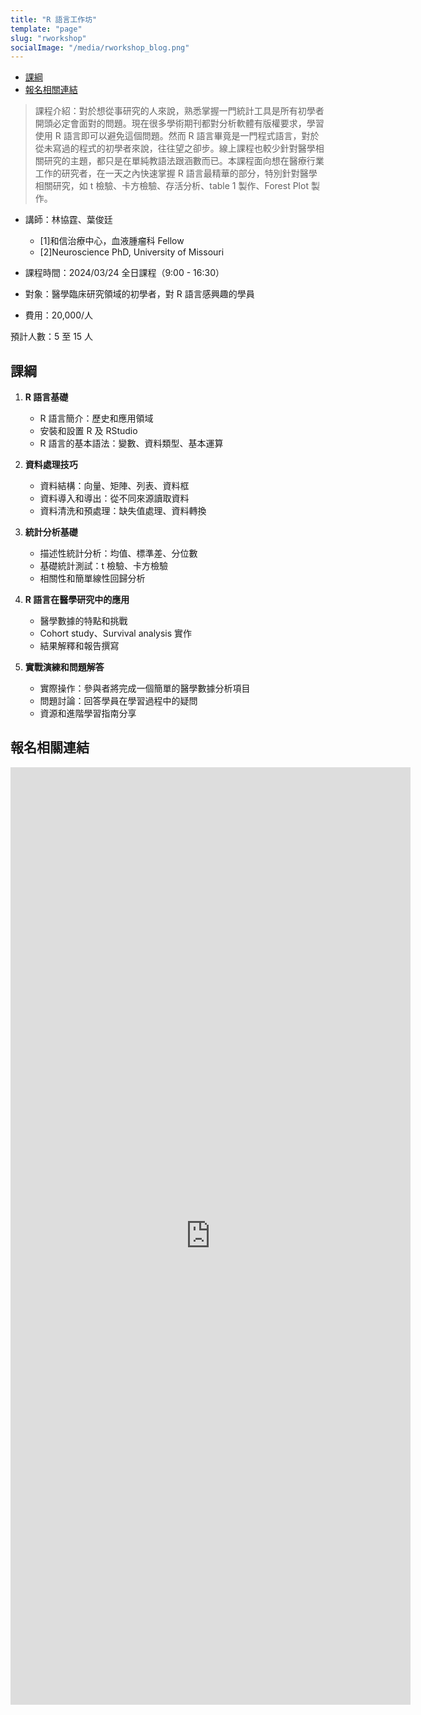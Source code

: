 ```yaml
---
title: "R 語言工作坊"
template: "page"
slug: "rworkshop"
socialImage: "/media/rworkshop_blog.png"
---
```


- [課綱](#課綱)
- [報名相關連結](#報名相關連結)

> 課程介紹：對於想從事研究的人來說，熟悉掌握一門統計工具是所有初學者開頭必定會面對的問題。現在很多學術期刊都對分析軟體有版權要求，學習使用 R 語言即可以避免這個問題。然而 R 語言畢竟是一門程式語言，對於從未寫過的程式的初學者來說，往往望之卻步。線上課程也較少針對醫學相關研究的主題，都只是在單純教語法跟涵數而已。本課程面向想在醫療行業工作的研究者，在一天之內快速掌握 R 語言最精華的部分，特別針對醫學相關研究，如 t 檢驗、卡方檢驗、存活分析、table 1 製作、Forest Plot 製作。

- 講師：林協霆、葉俊廷

  - [1]和信治療中心，血液腫瘤科 Fellow
  - [2]Neuroscience PhD, University of Missouri

- 課程時間：2024/03/24 全日課程（9:00 - 16:30）

- 對象：醫學臨床研究領域的初學者，對 R 語言感興趣的學員

- 費用：20,000/人

預計人數：5 至 15 人

## 課綱

1. **R 語言基礎**

   - R 語言簡介：歷史和應用領域
   - 安裝和設置 R 及 RStudio
   - R 語言的基本語法：變數、資料類型、基本運算

2. **資料處理技巧**

   - 資料結構：向量、矩陣、列表、資料框
   - 資料導入和導出：從不同來源讀取資料
   - 資料清洗和預處理：缺失值處理、資料轉換

3. **統計分析基礎**

   - 描述性統計分析：均值、標準差、分位數
   - 基礎統計測試：t 檢驗、卡方檢驗
   - 相關性和簡單線性回歸分析

4. **R 語言在醫學研究中的應用**

   - 醫學數據的特點和挑戰
   - Cohort study、Survival analysis 實作
   - 結果解釋和報告撰寫

5. **實戰演練和問題解答**
   - 實際操作：參與者將完成一個簡單的醫學數據分析項目
   - 問題討論：回答學員在學習過程中的疑問
   - 資源和進階學習指南分享

## 報名相關連結

<iframe src="https://docs.google.com/forms/d/e/1FAIpQLSfev_AyG7J2QdpzDoCBur3KEsNy9o1O9PlwwbpfO-Bxf7HV2Q/viewform?embedded=true" width="640" height="1500" frameborder="0" marginheight="0" marginwidth="0">載入中…</iframe>

